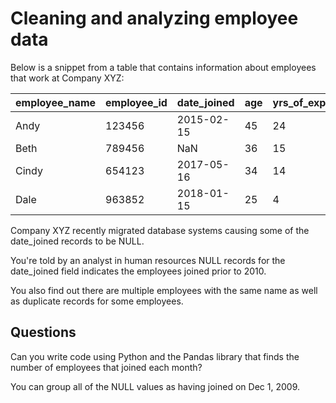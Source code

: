 # Cleaning and analyzing employee data

Below is a snippet from a table that contains information about employees that work at Company XYZ:

| employee_name | employee_id | date_joined | age | yrs_of_experience |
|---------------|-------------|-------------|-----|-------------------|
| Andy | 123456 | 2015-02-15 | 45 | 24 |
| Beth | 789456 | NaN | 36 | 15 |
| Cindy | 654123 | 2017-05-16 | 34 | 14 |
| Dale | 963852 | 2018-01-15 | 25 | 4 |

Company XYZ recently migrated database systems causing some of the date_joined
records to be NULL. 

You're told by an analyst in human resources NULL records for the date_joined
field indicates the employees joined prior to 2010. 

You also find out there are multiple employees with the same name as well as
duplicate records for some employees.

## Questions
Can you write code using Python and the Pandas library that finds the number of
employees that joined each month? 

You can group all of the NULL values as having joined on Dec 1, 2009.